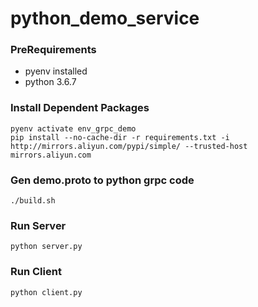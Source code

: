 # python_demo_service

### PreRequirements

- pyenv installed
- python 3.6.7

### Install Dependent Packages

```
pyenv activate env_grpc_demo
pip install --no-cache-dir -r requirements.txt -i http://mirrors.aliyun.com/pypi/simple/ --trusted-host mirrors.aliyun.com
```

### Gen demo.proto to python grpc code

```
./build.sh
```

### Run Server

```
python server.py
```

### Run Client

```
python client.py
```
